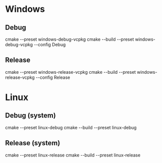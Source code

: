 # Windows
## Debug
cmake --preset windows-debug-vcpkg
cmake --build --preset windows-debug-vcpkg --config Debug

## Release
cmake --preset windows-release-vcpkg
cmake --build --preset windows-release-vcpkg --config Release


# Linux
## Debug (system)
cmake --preset linux-debug
cmake --build --preset linux-debug

## Release (system)
cmake --preset linux-release
cmake --build --preset linux-release

